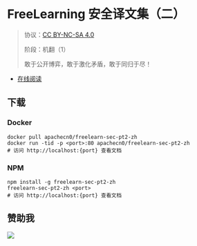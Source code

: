 <!--
    需要填充的占位符：
    
    README.md
    
        FreeLearning 安全译文集（二）：文档中文名
        {nameEn}：文档英文名
        {urlEn}：文档原始链接
        flsec2：域名前缀
        飞龙：负责人名称
        wizardforcel：负责人 Github 用户名
        562826179：负责人 QQ
        freelearn-sec-pt2-zh：ApacheCN 的 Github 仓库名称
        freelearn-sec-pt2-zh：DockerHub 仓库名称
        freelearn-sec-pt2-zh：PYPI 包名称
        freelearn-sec-pt2-zh：NPM 包名称
    
    CNAME
    
        flsec2：域名前缀

    index.html
    
        FreeLearning 安全译文集（二）：文档中文名
        #333：显示颜色
        freelearn-sec-pt2-zh：ApacheCN 的 Github 仓库名称

    asset/docsify-flygon-footer.js
    
        freelearn-sec-pt2-zh：ApacheCN 的 Github 仓库名称
-->

# FreeLearning 安全译文集（二）

> 协议：[CC BY-NC-SA 4.0](http://creativecommons.org/licenses/by-nc-sa/4.0/)
> 
> 阶段：机翻（1）
> 
> 敢于公开博弈，敢于激化矛盾，敢于同归于尽！

* [在线阅读](https://flsec2.flygon.net)

## 下载

### Docker

```
docker pull apachecn0/freelearn-sec-pt2-zh
docker run -tid -p <port>:80 apachecn0/freelearn-sec-pt2-zh
# 访问 http://localhost:{port} 查看文档
```

### NPM

```
npm install -g freelearn-sec-pt2-zh
freelearn-sec-pt2-zh <port>
# 访问 http://localhost:{port} 查看文档
```

## 赞助我

![](https://img-blog.csdnimg.cn/20200112005920729.png)
